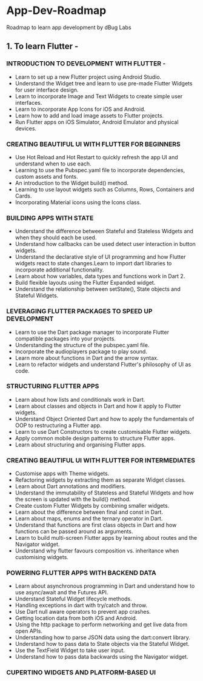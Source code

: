 # App-Dev-Roadmap

Roadmap to learn app development by dBug Labs

## 1. To learn Flutter -
### INTRODUCTION TO DEVELOPMENT WITH FLUTTER -
* Learn to set up a new Flutter project using Android Studio.
* Understand the Widget tree and learn to use pre-made Flutter Widgets for user interface design.
* Learn to incorporate Image and Text Widgets to create simple user interfaces.
* Learn to incorporate App Icons for iOS and Android.
* Learn how to add and load image assets to Flutter projects.
* Run Flutter apps on iOS Simulator, Android Emulator and physical devices.

### CREATING BEAUTIFUL UI WITH FLUTTER FOR BEGINNERS
* Use Hot Reload and Hot Restart to quickly refresh the app UI and understand when to use each.
* Learning to use the Pubspec.yaml file to incorporate dependencies, custom assets and fonts.
* An introduction to the Widget build() method.
* Learning to use layout widgets such as Columns, Rows, Containers and Cards.
* Incorporating Material icons using the Icons class.

### BUILDING APPS WITH STATE
* Understand the difference between Stateful and Stateless Widgets and when they should each be used.
* Understand how callbacks can be used detect user interaction in button widgets.
* Understand the declarative style of UI programming and how Flutter widgets react to state changes.Learn to import dart libraries to incorporate additional functionality.
* Learn about how variables, data types and functions work in Dart 2.
* Build flexible layouts using the Flutter Expanded widget.
* Understand the relationship between setState(), State objects and Stateful Widgets.

### LEVERAGING FLUTTER PACKAGES TO SPEED UP DEVELOPMENT
* Learn to use the Dart package manager to incorporate Flutter compatible packages into your projects.
* Understanding the structure of the pubspec.yaml file.
* Incorporate the audioplayers package to play sound.
* Learn more about functions in Dart and the arrow syntax.
* Learn to refactor widgets and understand Flutter's philosophy of UI as code.

### STRUCTURING FLUTTER APPS
* Learn about how lists and conditionals work in Dart.
* Learn about classes and objects in Dart and how it apply to Flutter widgets.
* Understand Object Oriented Dart and how to apply the fundamentals of OOP to restructuring a Flutter app.
* Learn to use Dart Constructors to create customisable Flutter widgets.
* Apply common mobile design patterns to structure Flutter apps.
* Learn about structuring and organising Flutter apps.

### CREATING BEAUTIFUL UI WITH FLUTTER FOR INTERMEDIATES
* Customise apps with Theme widgets.
* Refactoring widgets by extracting them as separate Widget classes.
* Learn about Dart annotations and modifiers.
* Understand the immutability of Stateless and Stateful Widgets and how the screen is updated with the build() method.
* Create custom Flutter Widgets by combining smaller widgets.
* Learn about the difference between final and const in Dart.
* Learn about maps, enums and the ternary operator in Dart.
* Understand that functions are first class objects in Dart and how functions can be passed around as arguments.
* Learn to build multi-screen Flutter apps by learning about routes and the Navigator widget.
* Understand why flutter favours composition vs. inheritance when customising widgets.

### POWERING FLUTTER APPS WITH BACKEND DATA
* Learn about asynchronous programming in Dart and understand how to use async/await and the Futures API.
* Understand Stateful Widget lifecycle methods.
* Handling exceptions in dart with try/catch and throw.
* Use Dart null aware operators to prevent app crashes.
* Getting location data from both iOS and Android.
* Using the http package to perform networking and get live data from open APIs.
* Understanding how to parse JSON data using the dart:convert library.
* Understand how to pass data to State objects via the Stateful Widget.
* Use the TextField Widget to take user input.
* Understand how to pass data backwards using the Navigator widget.

### CUPERTINO WIDGETS AND PLATFORM-BASED UI


